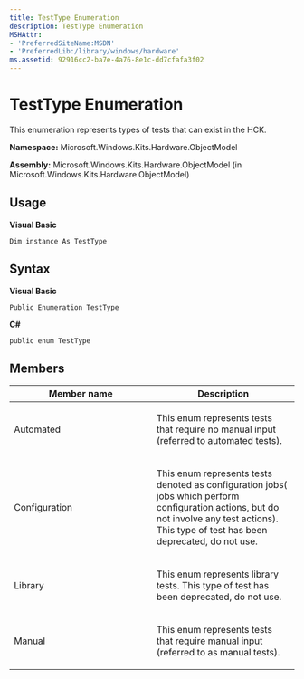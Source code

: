 ```yaml
---
title: TestType Enumeration
description: TestType Enumeration
MSHAttr:
- 'PreferredSiteName:MSDN'
- 'PreferredLib:/library/windows/hardware'
ms.assetid: 92916cc2-ba7e-4a76-8e1c-dd7cfafa3f02
---
```


# TestType Enumeration


This enumeration represents types of tests that can exist in the HCK.

**Namespace:** Microsoft.Windows.Kits.Hardware.ObjectModel

**Assembly:** Microsoft.Windows.Kits.Hardware.ObjectModel (in Microsoft.Windows.Kits.Hardware.ObjectModel)

## <span id="Usage"></span><span id="usage"></span><span id="USAGE"></span>Usage


**Visual Basic**

`Dim instance As TestType`

## <span id="Syntax"></span><span id="syntax"></span><span id="SYNTAX"></span>Syntax


**Visual Basic**

`Public Enumeration TestType`

**C#**

`public enum TestType`

## <span id="Members"></span><span id="members"></span><span id="MEMBERS"></span>Members


<table>
<colgroup>
<col width="50%" />
<col width="50%" />
</colgroup>
<thead>
<tr class="header">
<th>Member name</th>
<th>Description</th>
</tr>
</thead>
<tbody>
<tr class="odd">
<td><p>Automated</p></td>
<td><p>This enum represents tests that require no manual input (referred to automated tests).</p></td>
</tr>
<tr class="even">
<td><p>Configuration</p></td>
<td><p>This enum represents tests denoted as configuration jobs( jobs which perform configuration actions, but do not involve any test actions). This type of test has been deprecated, do not use.</p></td>
</tr>
<tr class="odd">
<td><p>Library</p></td>
<td><p>This enum represents library tests. This type of test has been deprecated, do not use.</p></td>
</tr>
<tr class="even">
<td><p>Manual</p></td>
<td><p>This enum represents tests that require manual input (referred to as manual tests).</p></td>
</tr>
</tbody>
</table>

 

 

 







